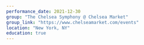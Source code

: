 ```yaml
---
performance_date: 2021-12-30
group: "The Chelsea Symphony @ Chelsea Market"
group_link: "https://www.chelseamarket.com/events"
location: "New York, NY"
education: true
---
```

